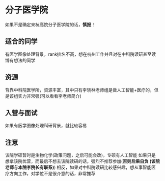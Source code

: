 # 分子医学院

如果不是确定来杭高院分子医学院的话，**慎报**！

## 适合的同学

有医学图像处理背景，rank排名不高，想在杭州工作并且对在中科院读研甚至读博有想法的同学

## 资源

背靠中科院医学所，资源丰富，其中只有李晓林老师组是做人工智能+医疗的，但是该组实力非常强(可以看看李老师简介)

## 入营与面试

如果有医学图像处理科研背景，就比较容易

## 注意

该院学硕暂时是生物化学(政策问题，之后可能会改)，专硕有人工智能
如果只是想拿该院优营，而最后不想去该院读研的话，强烈不推荐参加(**否则后果自负 (该院老师与本院李院长有联系)**)
相反，如果对中科院读研比较感兴趣，想从事智能医疗方向工作，对学位不是很介意的话，非常推荐
